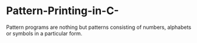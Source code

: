 # Pattern-Printing-in-C-
Pattern programs are nothing but patterns consisting of numbers, alphabets or symbols in a particular form. 
